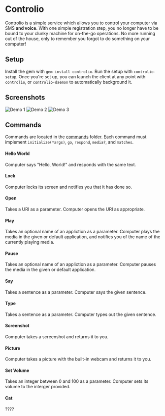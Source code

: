 # Controlio

Controlio is a simple service which allows you to control your computer via SMS **and voice**. With one simple registration step, you no longer have to be bound to your clunky machine for on-the-go operations. No more running out of the house, only to remember you forgot to do something on your computer!

## Setup

Install the gem with `gem install controlio`. Run the setup with `controlio-setup`. Once you're set up, you can launch the client at any point with `controlio`, or `controlio-daemon` to automatically background it.

## Screenshots

![Demo 1](http://cl.ly/XsUb/IMG_1775.PNG)
![Demo 2](http://cl.ly/XtOz/IMG_1776.PNG)
![Demo 3](http://cl.ly/XsJy/IMG_1777.PNG)

## Commands

Commands are located in the [commands](commands/) folder. Each command must implement `initialize(*args)`, `go`, `respond`, `media?`, and `matches`.

#### Hello World

Computer says "Hello, World!" and responds with the same text.

#### Lock

Computer locks its screen and notifies you that it has done so.

#### Open

Takes a URI as a parameter. Computer opens the URI as appropriate.

#### Play

Takes an optional name of an appliction as a parameter. Computer plays the media in the given or default application, and notifies you of the name of the currently playing media.

#### Pause

Takes an optional name of an appliction as a parameter. Computer pauses the media in the given or default application.

#### Say

Takes a sentence as a parameter. Computer says the given sentence.

#### Type

Takes a sentence as a parameter. Computer types out the given sentence.

#### Screenshot

Computer takes a screenshot and returns it to you.

#### Picture

Computer takes a picture with the built-in webcam and returns it to you.

#### Set Volume

Takes an integer between 0 and 100 as a parameter. Computer sets its volume to the interger provided.

#### Cat

????
